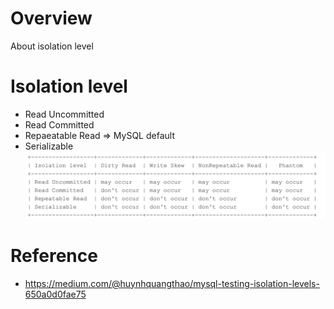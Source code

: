 # Overview
About isolation level


# Isolation level
* Read Uncommitted
* Read Committed
* Repaeatable Read => MySQL default
* Serializable
![alt text](isolation_table.png)<br>


# Reference
* https://medium.com/@huynhquangthao/mysql-testing-isolation-levels-650a0d0fae75
